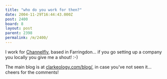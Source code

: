 ```yaml
---
title: "who do you work for then?"
date: 2004-11-29T16:44:43.000Z
post: 2400
board: 8
layout: post
parent: 2398
permalink: /m/2400/
---
```

I work for <a href="http://www.channelfly.com">Channelfly</a>, based in Farringdon... if you go setting up a company you locally you give me a shout! :-)

The main blog is at <a href="http://www.clarkeology.com/blog/">clarkeology.com/blog/</a>, in case you've not seen it... cheers for the comments!
